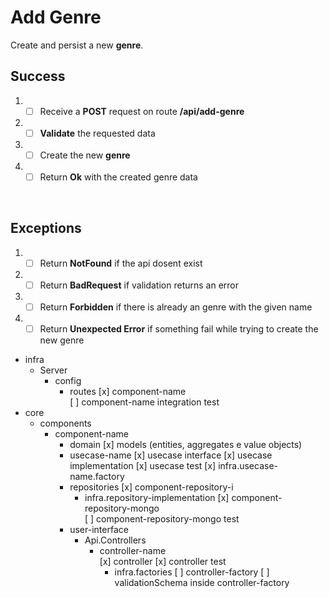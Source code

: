 # Add Genre

Create and persist a new **genre**.

## Success

1. - [ ] Receive a **POST** request on route **/api/add-genre**
2. - [ ] **Validate** the requested data
3. - [ ] Create the new **genre** 
4. - [ ] Return **Ok** with the created genre data
<br/>

## Exceptions

1. - [ ] Return **NotFound** if the api dosent exist
2. - [ ] Return **BadRequest** if validation returns an error
3. - [ ] Return **Forbidden** if there is already an genre with the given name 
4. - [ ] Return **Unexpected Error** if something fail while trying to create the new genre

- infra
  - Server
    - config
      - routes
        [x] component-name  
        [ ] component-name integration test
- core
  - components
    - component-name
      - domain
        [x] models (entities, aggregates e value objects)        
      - usecase-name
        [x] usecase interface
        [x] usecase implementation
        [x] usecase test
        [x] infra.usecase-name.factory
      - repositories
        [x] component-repository-i
        - infra.repository-implementation
          [x] component-repository-mongo     
          [ ] component-repository-mongo test     
      - user-interface
          - Api.Controllers
              - controller-name           
                    [x] controller
                    [x] controller test                    
                  - infra.factories
                    [ ] controller-factory
                    [ ] validationSchema inside controller-factory                     